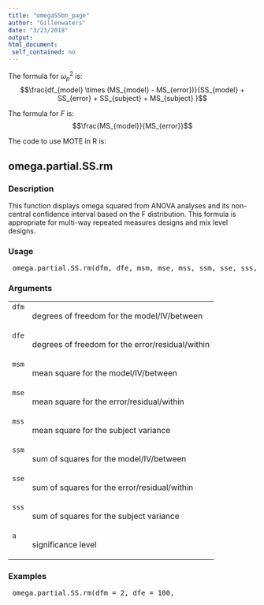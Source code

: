 ```yaml
---
title: "omegaSSbn_page"
author: "Gillenwaters"
date: "3/23/2018"
output: 
html_document:
 self_contained: no
---
```

The formula for $\omega_p^2$ is: $$\frac{df_{model} \times (MS_{model} - MS_{error})}{SS_{model} + SS_{error} + SS_{subject} + MS_{subject} }$$

The formula for *F* is: $$\frac{MS_{model}}{MS_{error}}$$

The code to use MOTE in R is: 
 

 
<h2>omega.partial.SS.rm</h2>  <h3>Description</h3>  <p>This function displays omega squared from ANOVA analyses and its non-central confidence interval based on the F distribution. This formula is appropriate for multi-way repeated measures designs and mix level designs. </p>   <h3>Usage</h3>  <pre> omega.partial.SS.rm(dfm, dfe, msm, mse, mss, ssm, sse, sss, a = 0.05) </pre>   <h3>Arguments</h3>  <table summary="R argblock"> <tr valign="top"><td><code>dfm</code></td> <td> <p>degrees of freedom for the model/IV/between</p> </td></tr> <tr valign="top"><td><code>dfe</code></td> <td> <p>degrees of freedom for the error/residual/within</p> </td></tr> <tr valign="top"><td><code>msm</code></td> <td> <p>mean square for the model/IV/between</p> </td></tr> <tr valign="top"><td><code>mse</code></td> <td> <p>mean square for the error/residual/within</p> </td></tr> <tr valign="top"><td><code>mss</code></td> <td> <p>mean square for the subject variance</p> </td></tr> <tr valign="top"><td><code>ssm</code></td> <td> <p>sum of squares for the model/IV/between</p> </td></tr> <tr valign="top"><td><code>sse</code></td> <td> <p>sum of squares for the error/residual/within</p> </td></tr> <tr valign="top"><td><code>sss</code></td> <td> <p>sum of squares for the subject variance</p> </td></tr> <tr valign="top"><td><code>a</code></td> <td> <p>significance level</p> </td></tr> </table>   <h3>Examples</h3>  <pre> omega.partial.SS.rm(dfm = 2, dfe = 100,                      msm = 214, mse = 100, mss = 20,                      ssm = 5339, sse = 435, sss = 53, a = .05) </pre>   </body></html> 
